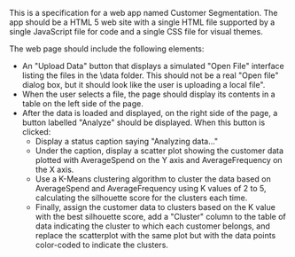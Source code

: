 This is a specification for a web app named Customer Segmentation. The app should be a HTML 5 web site with a single HTML file supported by a single JavaScript file for code and a single CSS file for visual themes.

The web page should include the following elements:

- An "Upload Data" button that displays a simulated "Open File" interface listing the files in the \data folder. This should not be a real "Open file" dialog box, but it should look like the user is uploading a local file".
- When the user selects a file, the page should display its contents in a table on the left side of the page.
- After the data is loaded and displayed, on the right side of the page, a button labelled "Analyze" should be displayed. When this button is clicked:
    - Display a status caption saying "Analyzing data..."
    - Under the caption, display a scatter plot showing the customer data plotted with AverageSpend on the Y axis and AverageFrequency on the X axis.
    - Use a K-Means clustering algorithm to cluster the data based on AverageSpend and AverageFrequency using K values of 2 to 5, calculating the silhouette score for the clusters each time.
    - Finally, assign the customer data to clusters based on the K value with the best silhouette score, add a "Cluster" column to the table of data indicating the cluster to which each customer belongs, and replace the scatterplot with the same plot but with the data points color-coded to indicate the clusters.